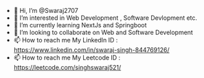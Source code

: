 - 👋 Hi, I’m @Swaraj2707
- 👀 I’m interested in Web Development , Software Devlopment etc.
- 🌱 I’m currently learning NextJs and Springboot
- 💞️ I’m looking to collaborate on Web and Software Development
- 📫 How to reach me My LinkedIn ID : https://www.linkedin.com/in/swaraj-singh-844769126/
- 📫 How to reach me My Leetcode ID : https://leetcode.com/singhswaraj521/
<!---
Swaraj2707/Swaraj2707 is a ✨ special ✨ repository because its `README.md` (this file) appears on your GitHub profile.
You can click the Preview link to take a look at your changes.
--->
